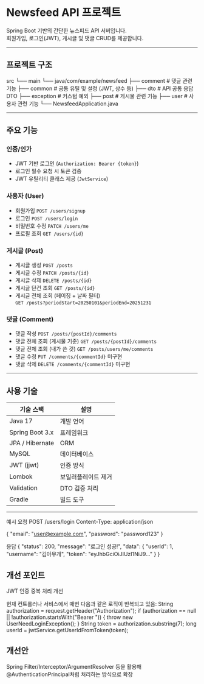 

# Newsfeed API 프로젝트

Spring Boot 기반의 간단한 뉴스피드 API 서버입니다.  
회원가입, 로그인(JWT), 게시글 및 댓글 CRUD를 제공합니다.

---

## 프로젝트 구조
src
└── main
    └── java/com/example/newsfeed
        ├── comment     # 댓글 관련 기능
        ├── common      # 공통 유틸 및 설정 (JWT, 상수 등)
        ├── dto         # API 공통 응답 DTO
        ├── exception   # 커스텀 예외
        ├── post        # 게시물 관련 기능
        ├── user        # 사용자 관련 기능
        └── NewsfeedApplication.java



---

## 주요 기능

###  인증/인가
- JWT 기반 로그인 (`Authorization: Bearer {token}`)
- 로그인 필수 요청 시 토큰 검증
- JWT 유틸리티 클래스 제공 (`JwtService`)

### 사용자 (User)
- 회원가입 `POST /users/signup`
- 로그인 `POST /users/login`
- 비밀번호 수정 `PATCH /users/me`
- 프로필 조회 `GET /users/{id}`

### 게시글 (Post)
- 게시글 생성 `POST /posts`
- 게시글 수정 `PATCH /posts/{id}`
- 게시글 삭제 `DELETE /posts/{id}`
- 게시글 단건 조회 `GET /posts/{id}`
- 게시글 전체 조회 (페이징 + 날짜 필터)  
  `GET /posts?periodStart=20250101&periodEnd=20251231`

### 댓글 (Comment)
- 댓글 작성 `POST /posts/{postId}/comments`
- 댓글 전체 조회 (게시물 기준) `GET /posts/{postId}/comments`
- 댓글 전체 조회 (내가 쓴 것) `GET /posts/users/me/comments`
- 댓글 수정 `PUT /comments/{commentId}` 미구현
- 댓글 삭제 `DELETE /comments/{commentId}` 미구현

---

## 사용 기술

| 기술 스택 | 설명 |
|-----------|------|
| Java 17 | 개발 언어 |
| Spring Boot 3.x | 프레임워크 |
| JPA / Hibernate | ORM |
| MySQL | 데이터베이스 |
| JWT (jjwt) | 인증 방식 |
| Lombok | 보일러플레이트 제거 |
| Validation | DTO 검증 처리 |
| Gradle | 빌드 도구 |

---

 예시 요청
 POST /users/login
Content-Type: application/json

{
  "email": "user@example.com",
  "password": "password123"
}

응답
{
  "status": 200,
  "message": "로그인 성공!",
  "data": {
    "userId": 1,
    "username": "김아무개",
    "token": "eyJhbGciOiJIUzI1NiJ9..."
  }
}

## 개선 포인트

JWT 인증 중복 처리 개선

현재 컨트롤러나 서비스에서 매번 다음과 같은 로직이 반복되고 있음:
String authorization = request.getHeader("Authorization");
if (authorization == null || !authorization.startsWith("Bearer ")) {
    throw new UserNeedLoginException();
}
String token = authorization.substring(7);
long userId = jwtService.getUserIdFromToken(token);

## 개선안
 Spring Filter/Interceptor/ArgumentResolver 등을 활용해 @AuthenticationPrincipal처럼 처리하는 방식으로 확장
